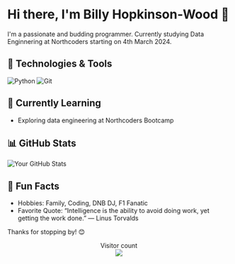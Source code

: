 # Hi there, I'm Billy Hopkinson-Wood 👋

I'm a passionate and budding programmer. Currently studying Data Enginnering at Northcoders starting on 4th March 2024.

## 🔧 Technologies & Tools

![Python](https://img.shields.io/badge/Python-3776AB?style=flat&logo=python&logoColor=white)
![Git](https://img.shields.io/badge/Git-F05032?style=flat&logo=git&logoColor=white)



## 🌱 Currently Learning

- Exploring data engineering at Northcoders Bootcamp

## 📊 GitHub Stats

![Your GitHub Stats](https://github-readme-stats.vercel.app/api?username=bhwood&show_icons=true&hide_border=true&count_private=true)

## 🎉 Fun Facts

- Hobbies: Family, Coding, DNB DJ, F1 Fanatic
- Favorite Quote: “Intelligence is the ability to avoid doing work, yet getting the work done.”
― Linus Torvalds

Thanks for stopping by! 😊
<p align="center"> 
  Visitor count<br>
  <img src="https://profile-counter.glitch.me/bhwood/count.svg" />
</p>
